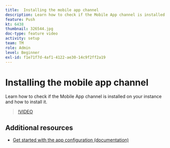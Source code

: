 ```yaml
---
title:  Installing the mobile app channel
description: Learn how to check if the Mobile App channel is installed on your instance and how to install it.
feature: Push
kt: 6438
thumbnail: 326544.jpg
doc-type: feature video
activity: setup
team: TM
role: Admin
level: Beginner
exl-id: f1e71f7d-4af1-4122-ae30-14c9f2ff2a19
---
```

# Installing the mobile app channel

Learn how to check if the Mobile App channel is installed on your instance and how to install it.

>[!VIDEO](https://video.tv.adobe.com/v/326544?quality=12)

## Additional resources

* [Get started with the app configuration (documentation)](https://experienceleague.adobe.com/docs/campaign-classic/using/sending-messages/sending-push-notifications/configure-the-mobile-app/get-started-app-config.html?lang=en#installing-package-ios)

